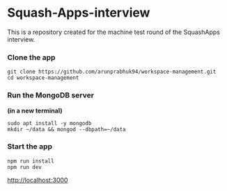 # Squash-Apps-interview

This is a repository created for the machine test round of the SquashApps interview.

### Clone the app

```
git clone https://github.com/arunprabhuk94/workspace-management.git
cd workspace-management
```

### Run the MongoDB server

**(in a new terminal)**

```
sudo apt install -y mongodb
mkdir ~/data && mongod --dbpath=~/data
```

### Start the app

```
npm run install
npm run dev
```

[http://localhost:3000](http://localhost:3000)
